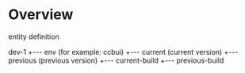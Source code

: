 Overview
========

entity definition

  dev-1
    +--- env (for example: ccbui)
          +--- current (current version)
          +--- previous (previous version)
          +--- current-build
          +--- previous-build

